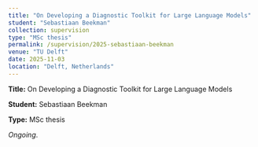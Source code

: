 ```yaml
---
title: "On Developing a Diagnostic Toolkit for Large Language Models"
student: "Sebastiaan Beekman"
collection: supervision
type: "MSc thesis"
permalink: /supervision/2025-sebastiaan-beekman
venue: "TU Delft"
date: 2025-11-03
location: "Delft, Netherlands"
---
```


**Title:** On Developing a Diagnostic Toolkit for Large Language Models

**Student:** Sebastiaan Beekman

**Type:** MSc thesis

*Ongoing*.
